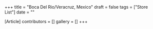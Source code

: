 +++
title = "Boca Del Rio/Veracruz, Mexico"
draft = false
tags = ["Store List"]
date = ""

[Article]
contributors = []
gallery = []
+++